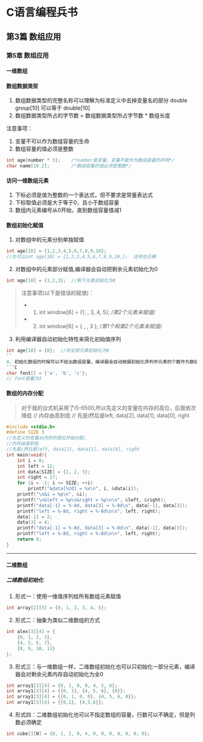 # C语言编程兵书


## 第3篇 数组应用
### 第5章 数组应用

#### 一维数组

#### 数组数据类型
1. 数组数据类型的完整名称可以理解为标准定义中去掉变量名的部分 double group[10] 可以等于 double[10]   
2. 数组数据类型所占的字节数 =  数组数据类型所占字节数 * 数组长度



注意事项：
1. 变量不可以作为数组容量的生命
2. 数组容量的值必须是整数
```C
int age[number * 3];    /*number是变量，变量不能作为数组容量的声明*/
char name[10.2];        /*数组容量的值必须是整数*/
```

#### 访问一维数组元素
1. 下标必须是值为整数的一个表达式，但不要求是常量表达式
2. 下标取值必须是大于等于0，且小于数组容量
3. 数组内元素编号从0开始，直到数组容量值减1


#### 数组初始化赋值
1. 对数组中的元素分别单独赋值
```C
int age[10] = {1,2,3,4,5,6,7,8,9,10};   
//也可以int age[10] = {1,2,3,4,5,6,7,8,9,10,};  这样也正确
```
2. 对数组中的元素部分赋值,编译器会自动把剩余元素初始化为0
```C
int age[10] = {1,2,3};  //剩下元素初始化为0
```
> 注意事项(以下是错误的赋值)：
> * 1. int window[6] = {1, , 3, 4, 5};      /*第2个元素未赋值*/
> * 2. int window[6] = { , , 3 };           /*第1个和第2个元素未赋值*/
3. 利用编译器自动初始化特性来简化初始值序列
```C
int age[10] = {0};  //将全部元素初始化为0
``
4. 初始化数组的时候可以不给出数组容量，编译器会自动根据初始化序列中元素的个数作为数组容量
```C
char font[] = {'a', 'b', 'c'};
// font容量为3
```

#### 数组的内存分配
> 对于我的台式机采用了i5-6500,所以先定义的变量在内存的高位，后面依次降低
// 内存由高到低
// 先是i然后是left, data[2], data[1], data[0], right
```C
#include <stdio.h>
#define SIZE 3
//先定义的变量从内存的高位开始分配，
//内存由高到低
//先是i然后是left, data[2], data[1], data[0], right
int main(void){
    int i = 0;
    int left = 12;
    int data[SIZE] = {1, 2, 3};
    int right = 17;
    for (i = -1; i <= SIZE; ++i)
        printf("&data[%2d] = %x\n", i, &data[i]);
    printf("\n&i = %p\n", &i);
    printf("\n&left = %p\n&right = %p\n\n", &left, &right);
    printf("data[-1] = %-8d, data[3] = %-8d\n", data[-1], data[3]);
    printf("left = %-8d, right = %-8d\n\n", left, right);
    data[-1] = 2;
    data[3] = 4;
    printf("data[-1] = %-8d, data[3] = %-8d\n", data[-1], data[3]);
    printf("left = %-8d, right = %-8d\n\n", left, right);
    return 0;
}
```
--------------

#### 二维数组

##### 二维数组初始化
1. 形式一：使用一维值序列给所有数组元素赋值
```C
int array[2][3] = {0, 1, 2, 3, 4, 5};
```

2. 形式二：抽象为类似二维数组的方式
```C
int alex[3][4] = {
    {0, 1, 2, 3},
    {4, 5, 6, 7},
    {8, 9, 10, 11}
};
```

3. 形式三：与一维数组一样，二维数组初始化也可以只初始化一部分元素，编译器会对剩余元素内存自动初始化为全0
```C
int array1[3][4] = {0, 1, 0, 0, 4, 5, 6};
int array1[3][4] = {{0, 1}, {4, 5, 6}, {0}};
int array1[3][4] = {{0, 1, 0, 0}, {4, 5, 6, 0}};
int array1[3][4] = {{0,1}, {4,5,6}};
```

4. 形式四：二维数组初始化也可以不指定数组的容量，行数可以不确定，但是列数必须确定
```C
int cube[][N] = {0, 1, 2, 0, 4, 0, 0, 0, 8, 0, 0, 0};
```








